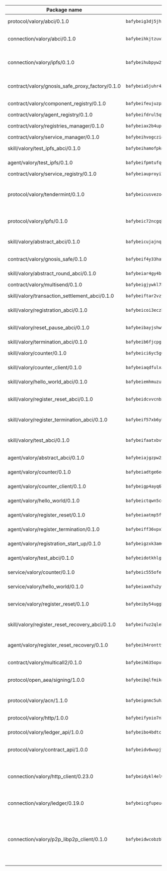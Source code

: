 | Package name                                                  | Package hash                                                  | Description                                                                                                                |
| ------------------------------------------------------------- | ------------------------------------------------------------- | -------------------------------------------------------------------------------------------------------------------------- |
| protocol/valory/abci/0.1.0                                    | `bafybeig3dj5jhsowlvg3t73kgobf6xn4nka7rkttakdb2gwsg5bp7rt7q4` | A protocol for ABCI requests and responses.                                                                                |
| connection/valory/abci/0.1.0                                  | `bafybeihkjtzuv3oaq5olerjwnhf5qg5gsmgdsvg27aaeqeg46ch7mjvggi` | connection to wrap communication with an ABCI server.                                                                      |
| connection/valory/ipfs/0.1.0                                  | `bafybeihubpyw2t3bwncz3l7jt4gf5xvfydwmob463vvgf3ikkhlwxakm3m` | A connection responsible for uploading and downloading files from IPFS.                                                    |
| contract/valory/gnosis_safe_proxy_factory/0.1.0               | `bafybeia5juhr43gwsezhm4bznbh4x62o2puu4rgalf7ddoq7y5xyekyjm4` | Gnosis Safe proxy factory (GnosisSafeProxyFactory) contract                                                                |
| contract/valory/component_registry/0.1.0                      | `bafybeifeujuzp56zzdhyvxitnaakqetcqhbqr2x6jxnhj7ahzm7pb2y7uy` | Component registry contract                                                                                                |
| contract/valory/agent_registry/0.1.0                          | `bafybeifdrul5qvk5hj4ggy63ff3smt6wc4c67srnqxxfpbz3jsgbpuavgy` | Agent registry contract                                                                                                    |
| contract/valory/registries_manager/0.1.0                      | `bafybeiax2b4upu7uiea4otvc5jv3rnmnnb6g2bmb2jkrhqtuyjyylskt6i` | Registries Manager contract                                                                                                |
| contract/valory/service_manager/0.1.0                         | `bafybeihvogcziooqau7n22tejzan2baghjaodkb2u74i3aao7ffomk4aem` | Service Manager contract                                                                                                   |
| skill/valory/test_ipfs_abci/0.1.0                             | `bafybeihamofpkqjgnl3rk4j66nl4nj77dqaxyc4t6le5hnq7n6wfs5nlmy` | IPFS e2e testing application.                                                                                              |
| agent/valory/test_ipfs/0.1.0                                  | `bafybeifpmtufquivtktivnizxtlqi66bfayepxujr4nfsu53cdizay6cly` | Agent for testing the ABCI connection.                                                                                     |
| contract/valory/service_registry/0.1.0                        | `bafybeiauproyi7qle35u777xnlajrz5samm7h2cdjdqxlsfkxbtwbqilzm` | Service Registry contract                                                                                                  |
| protocol/valory/tendermint/0.1.0                              | `bafybeicusvezoqlmyt6iqomcbwaz3xkhk2qf3d56q5zprmj3xdxfy64k54` | A protocol for communication between two AEAs to share tendermint configuration details.                                   |
| protocol/valory/ipfs/0.1.0                                    | `bafybeic72ncgqbzoz2guj4p4yjqulid7mv6yroeh65hxznloamoveeg7hq` | A protocol specification for IPFS requests and responses.                                                                  |
| skill/valory/abstract_abci/0.1.0                              | `bafybeicujajnqzbndtndrndj53znohemihludifuyc5dazfbz6fltyj5ci` | The abci skill provides a template of an ABCI application.                                                                 |
| contract/valory/gnosis_safe/0.1.0                             | `bafybeif4y33hatp4sa7sk4442it6zct2xihbnruqouiia6gk3pj3wnszeu` | Gnosis Safe (GnosisSafeL2) contract                                                                                        |
| skill/valory/abstract_round_abci/0.1.0                        | `bafybeiar4gy4brpuxekiwjq7osh3fm254jgdoxlgkvqcp5lytu4uzrmbsm` | abstract round-based ABCI application                                                                                      |
| contract/valory/multisend/0.1.0                               | `bafybeigjywkl7hydjsrkogob3xebj2ifhqwmfhhxoeyrndzhhxi5u6amey` | MultiSend contract                                                                                                         |
| skill/valory/transaction_settlement_abci/0.1.0                | `bafybeiftar2vzyv7wfjrvvimxeajsqc5ccfmnz4qvw6fr3fcog3qgiywxq` | ABCI application for transaction settlement.                                                                               |
| skill/valory/registration_abci/0.1.0                          | `bafybeicoi3eczbytx2hporiblyogj73r6oqbwdx3wenuyn7mjdztfsldbi` | ABCI application for common apps.                                                                                          |
| skill/valory/reset_pause_abci/0.1.0                           | `bafybeibayjshwvymeieird2cm6m5jeduqxq7dpdplef2qx4lse64n5j4xq` | ABCI application for resetting and pausing app executions.                                                                 |
| skill/valory/termination_abci/0.1.0                           | `bafybeib6fjcpgsavjerfowaoffi5rszzcy5fzbkr4hwrefwpo5unijxlb4` | Termination skill.                                                                                                         |
| skill/valory/counter/0.1.0                                    | `bafybeici6yc5g6ic5buzulyu5hzmvwyl5emo465xaxcupzpd2vvgk4mifa` | The ABCI Counter application example.                                                                                      |
| skill/valory/counter_client/0.1.0                             | `bafybeiaqdfulxamdshw7fykfkqvkpvjb5bnmhv7ffrjiwdi4ktiulklx6q` | A client for the ABCI counter application.                                                                                 |
| skill/valory/hello_world_abci/0.1.0                           | `bafybeiemhmuzuk45bxu4d3zf2nzaoadw63tah3e3t44ski3d6ola27n25u` | Hello World ABCI application.                                                                                              |
| skill/valory/register_reset_abci/0.1.0                        | `bafybeidcvvcnb5iqnp6leboxxd7h5tkbwkpben2aq5ntympfjpl44vvfym` | ABCI application for dummy skill that registers and resets                                                                 |
| skill/valory/register_termination_abci/0.1.0                  | `bafybeif57xb6yhghkg5lcgqcqxlqb5apndcecerwvywkdntx7wswr4fzpe` | ABCI application for dummy skill that registers and resets                                                                 |
| skill/valory/test_abci/0.1.0                                  | `bafybeifaatxbvvulqsam6yrfmfjwpu35qphm2ofjqsxh7yp6vxmg6j2ukq` | ABCI application for testing the ABCI connection.                                                                          |
| agent/valory/abstract_abci/0.1.0                              | `bafybeiajgzpw2xcnhz3rryqxqz5a6zxteyu5tfsavp6psrhawpxsnp3i6e` | The abstract ABCI AEA - for testing purposes only.                                                                         |
| agent/valory/counter/0.1.0                                    | `bafybeiadtge6eopaiqgr3g2gq74fbn6y3tin3am2yeme7fdjih3q3iqtdu` | The ABCI Counter example as an AEA                                                                                         |
| agent/valory/counter_client/0.1.0                             | `bafybeigp4ayq6lsjdeu4pltrksqwcd5lnoqpuhtwznzc5w5y75337ptfo4` | The ABCI Counter example as an AEA                                                                                         |
| agent/valory/hello_world/0.1.0                                | `bafybeictqwn5cqmistwfoq2h3igmytqyfi5jfbei24bofrnhs7deixoily` | Hello World ABCI example.                                                                                                  |
| agent/valory/register_reset/0.1.0                             | `bafybeiaatmp5ftb2usnogjinab4hzbhw4amixvt3dn5dkooa2jh5lxu3uy` | Register reset to replicate Tendermint issue.                                                                              |
| agent/valory/register_termination/0.1.0                       | `bafybeiff36vpx7fulmgzlzhjyr22x3ubne7kasyb23gubp7t73gpsecln4` | Register terminate to test the termination feature.                                                                        |
| agent/valory/registration_start_up/0.1.0                      | `bafybeigzxk3am6tpv4gujxemtt5gatlplm6d7w7y7hfy74ainfazuwbkka` | Registration start-up ABCI example.                                                                                        |
| agent/valory/test_abci/0.1.0                                  | `bafybeidotkhlgfhyoof7urxolktv424qtgyzbw34smjnzwnqqwlzzxmoqu` | Agent for testing the ABCI connection.                                                                                     |
| service/valory/counter/0.1.0                                  | `bafybeic555oferlycuc4b6pvojeoflrd2i5lsoeadj2c5wqorl7eivw5fe` | A set of agents incrementing a counter                                                                                     |
| service/valory/hello_world/0.1.0                              | `bafybeiaxm7u2ytffyvti3mgq3qoq362tzejvjzuvodvinooakbp7bqzlpm` | A simple demonstration of a simple ABCI application                                                                        |
| service/valory/register_reset/0.1.0                           | `bafybeiby54ugghu3l24wn3m7kzaraxnkj7b56dkwfljb5o3ksynmb53yry` | Test and debug tendermint reset mechanism.                                                                                 |
| skill/valory/register_reset_recovery_abci/0.1.0               | `bafybeifuz2qleb7yew4bmiajmn4rojtihoyamt3zrtepi5jzlniaqiqsqe` | ABCI application for dummy skill that registers and resets                                                                 |
| agent/valory/register_reset_recovery/0.1.0                    | `bafybeih4ronttypzuvccljw5ujtmlebpgnu2jbpfwjuokzx4hifwofgtna` | Agent to showcase hard reset as a recovery mechanism.                                                                      |
| contract/valory/multicall2/0.1.0                              | `bafybeih635opvafoeojdbt5hwfdyrwzrlwbs44nvck7zs2mfc2oj7ehiie` | The MakerDAO multicall2 contract.                                                                                          |
| protocol/open_aea/signing/1.0.0                               | `bafybeibqlfmikg5hk4phzak6gqzhpkt6akckx7xppbp53mvwt6r73h7tk4` | A protocol for communication between skills and decision maker.                                                            |
| protocol/valory/acn/1.1.0                                     | `bafybeignmc5uh3vgpuckljcj2tgg7hdqyytkm6m5b6v6mxtazdcvubibva` | The protocol used for envelope delivery on the ACN.                                                                        |
| protocol/valory/http/1.0.0                                    | `bafybeifyoio7nlh5zzyn5yz7krkou56l22to3cwg7gw5v5o3vxwklibhty` | A protocol for HTTP requests and responses.                                                                                |
| protocol/valory/ledger_api/1.0.0                              | `bafybeibo4bdtcrxi2suyzldwoetjar6pqfzm6vt5xal22ravkkcvdmtksi` | A protocol for ledger APIs requests and responses.                                                                         |
| protocol/valory/contract_api/1.0.0                            | `bafybeidv6wxpjyb2sdyibnmmum45et4zcla6tl63bnol6ztyoqvpl4spmy` | A protocol for contract APIs requests and responses.                                                                       |
| connection/valory/http_client/0.23.0                          | `bafybeidykl4elwbcjkqn32wt5h4h7tlpeqovrcq3c5bcplt6nhpznhgczi` | The HTTP_client connection that wraps a web-based client connecting to a RESTful API specification.                        |
| connection/valory/ledger/0.19.0                               | `bafybeicgfupeudtmvehbwziqfxiz6ztsxr5rxzvalzvsdsspzz73o5fzfi` | A connection to interact with any ledger API and contract API.                                                             |
| connection/valory/p2p_libp2p_client/0.1.0                     | `bafybeidwcobzb7ut3efegoedad7jfckvt2n6prcmd4g7xnkm6hp6aafrva` | The libp2p client connection implements a tcp connection to a running libp2p node as a traffic delegate to send/receive envelopes to/from agents in the DHT. |

